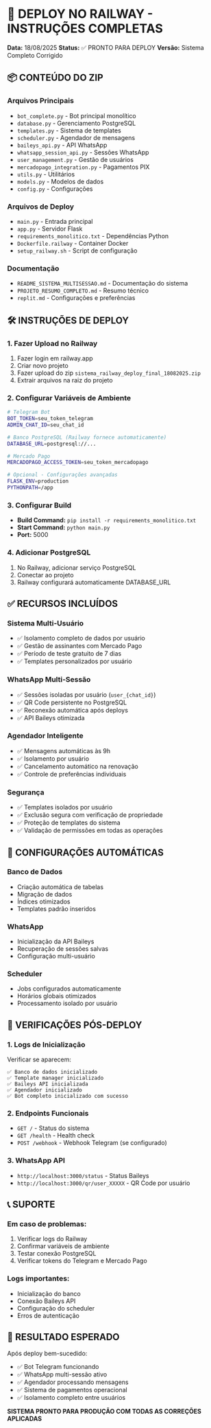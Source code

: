 # 🚀 DEPLOY NO RAILWAY - INSTRUÇÕES COMPLETAS
**Data:** 18/08/2025
**Status:** ✅ PRONTO PARA DEPLOY
**Versão:** Sistema Completo Corrigido

## 📦 CONTEÚDO DO ZIP

### Arquivos Principais
- `bot_complete.py` - Bot principal monolítico
- `database.py` - Gerenciamento PostgreSQL
- `templates.py` - Sistema de templates
- `scheduler.py` - Agendador de mensagens
- `baileys_api.py` - API WhatsApp
- `whatsapp_session_api.py` - Sessões WhatsApp
- `user_management.py` - Gestão de usuários
- `mercadopago_integration.py` - Pagamentos PIX
- `utils.py` - Utilitários
- `models.py` - Modelos de dados
- `config.py` - Configurações

### Arquivos de Deploy
- `main.py` - Entrada principal
- `app.py` - Servidor Flask
- `requirements_monolitico.txt` - Dependências Python
- `Dockerfile.railway` - Container Docker
- `setup_railway.sh` - Script de configuração

### Documentação
- `README_SISTEMA_MULTISESSAO.md` - Documentação do sistema
- `PROJETO_RESUMO_COMPLETO.md` - Resumo técnico
- `replit.md` - Configurações e preferências

## 🛠️ INSTRUÇÕES DE DEPLOY

### 1. Fazer Upload no Railway
1. Fazer login em railway.app
2. Criar novo projeto
3. Fazer upload do zip `sistema_railway_deploy_final_18082025.zip`
4. Extrair arquivos na raiz do projeto

### 2. Configurar Variáveis de Ambiente
```bash
# Telegram Bot
BOT_TOKEN=seu_token_telegram
ADMIN_CHAT_ID=seu_chat_id

# Banco PostgreSQL (Railway fornece automaticamente)
DATABASE_URL=postgresql://...

# Mercado Pago
MERCADOPAGO_ACCESS_TOKEN=seu_token_mercadopago

# Opcional - Configurações avançadas
FLASK_ENV=production
PYTHONPATH=/app
```

### 3. Configurar Build
- **Build Command:** `pip install -r requirements_monolitico.txt`
- **Start Command:** `python main.py`
- **Port:** 5000

### 4. Adicionar PostgreSQL
1. No Railway, adicionar serviço PostgreSQL
2. Conectar ao projeto
3. Railway configurará automaticamente DATABASE_URL

## ✅ RECURSOS INCLUÍDOS

### Sistema Multi-Usuário
- ✅ Isolamento completo de dados por usuário
- ✅ Gestão de assinantes com Mercado Pago
- ✅ Período de teste gratuito de 7 dias
- ✅ Templates personalizados por usuário

### WhatsApp Multi-Sessão
- ✅ Sessões isoladas por usuário (`user_{chat_id}`)
- ✅ QR Code persistente no PostgreSQL
- ✅ Reconexão automática após deploys
- ✅ API Baileys otimizada

### Agendador Inteligente
- ✅ Mensagens automáticas às 9h
- ✅ Isolamento por usuário
- ✅ Cancelamento automático na renovação
- ✅ Controle de preferências individuais

### Segurança
- ✅ Templates isolados por usuário
- ✅ Exclusão segura com verificação de propriedade
- ✅ Proteção de templates do sistema
- ✅ Validação de permissões em todas as operações

## 🔧 CONFIGURAÇÕES AUTOMÁTICAS

### Banco de Dados
- Criação automática de tabelas
- Migração de dados
- Índices otimizados
- Templates padrão inseridos

### WhatsApp
- Inicialização da API Baileys
- Recuperação de sessões salvas
- Configuração multi-usuário

### Scheduler
- Jobs configurados automaticamente
- Horários globais otimizados
- Processamento isolado por usuário

## 🚨 VERIFICAÇÕES PÓS-DEPLOY

### 1. Logs de Inicialização
Verificar se aparecem:
```
✅ Banco de dados inicializado
✅ Template manager inicializado
✅ Baileys API inicializada
✅ Agendador inicializado
✅ Bot completo inicializado com sucesso
```

### 2. Endpoints Funcionais
- `GET /` - Status do sistema
- `GET /health` - Health check
- `POST /webhook` - Webhook Telegram (se configurado)

### 3. WhatsApp API
- `http://localhost:3000/status` - Status Baileys
- `http://localhost:3000/qr/user_XXXXX` - QR Code por usuário

## 📞 SUPORTE

### Em caso de problemas:
1. Verificar logs do Railway
2. Confirmar variáveis de ambiente
3. Testar conexão PostgreSQL
4. Verificar tokens do Telegram e Mercado Pago

### Logs importantes:
- Inicialização do banco
- Conexão Baileys API
- Configuração do scheduler
- Erros de autenticação

## 🎯 RESULTADO ESPERADO

Após deploy bem-sucedido:
- ✅ Bot Telegram funcionando
- ✅ WhatsApp multi-sessão ativo
- ✅ Agendador processando mensagens
- ✅ Sistema de pagamentos operacional
- ✅ Isolamento completo entre usuários

**SISTEMA PRONTO PARA PRODUÇÃO COM TODAS AS CORREÇÕES APLICADAS**